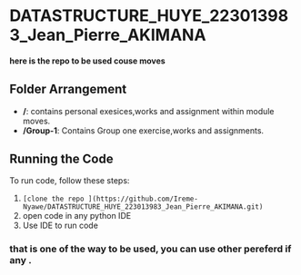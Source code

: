 ﻿# DATASTRUCTURE_HUYE_223013983_Jean_Pierre_AKIMANA

#### here is the repo to be used couse moves
## Folder Arrangement

- **/**: contains personal exesices,works and assignment within module moves.
- **/Group-1**: Contains Group one exercise,works and assignments.


## Running the Code

To run code, follow these steps:

1. `[clone the repo ](https://github.com/Ireme-Nyawe/DATASTRUCTURE_HUYE_223013983_Jean_Pierre_AKIMANA.git)`
2. open code in any python IDE
3. Use IDE to run code

### that is one of the way to be used, you can use other pereferd if any .

